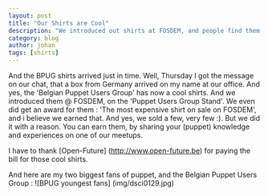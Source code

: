```yaml
---
layout: post
title: "Our Shirts are Cool"
description: "We introduced out shirts at FOSDEM, and people find them COOL"
category: blog
author: johan
tags: [shirts]
---
```


And the BPUG shirts arrived just in time.  Well, Thursday I got the message on our chat, that a box from Germany arrived on my name at our office.  And yes, the 'Belgian Puppet Users Group' has now a cool shirts.   And we introduced them @ FOSDEM, on the 'Puppet Users Group Stand'.  We even did get an award for them : 'The most expensive shirt on sale on FOSDEM', and i believe we earned that. And yes, we sold a few, very few :).  But we did it with a reason.  You can earn them, by sharing your (puppet) knowledge and experiences on one of our meetups.

I have to thank [Open-Future] (http://www.open-future.be) for paying the bill for those cool shirts.

And here are my two biggest fans of puppet, and the Belgian Puppet Users Group : ![BPUG youngest fans] (img/dsci0129.jpg)
